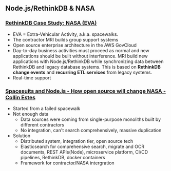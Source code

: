 ## Node.js/RethinkDB & NASA

### [RethinkDB Case Study: NASA (EVA)](https://rethinkdb.com/blog/nasa-case-study/)

* EVA = Extra-Vehicular Activity, a.k.a. spacewalks.
* The contractor MRI builds group support systems
* Open source enterprise architecture in the AWS GovCloud
* Day-to-day business activities must proceed as normal and new applications should be built without interference. MRI build new applications with Node.js/RethinkDB while synchronizing data between RethinkDB and legacy database systems. This is based on **RethinkDB change events** and **recurring ETL services** from legacy systems.
* Real-time support

### [Spacesuits and Node.js - How open source will change NASA - Collin Estes](https://vimeo.com/168064722)

* Started from a failed spacewalk
* Not enough data
  * Data sources were coming from single-purpose monoliths built by different contractors
  * No integration, can't search comprehensively, massive duplication
* Solution
  * Distributed system, integration tier, open source tech
  * Elasticsearch for comprehensive search, migrate and OCR documents, REST APIs(Node), microservice platform, CI/CD pipelines, RethinkDB, docker containers
  * Framework for contractor/NASA intergration
